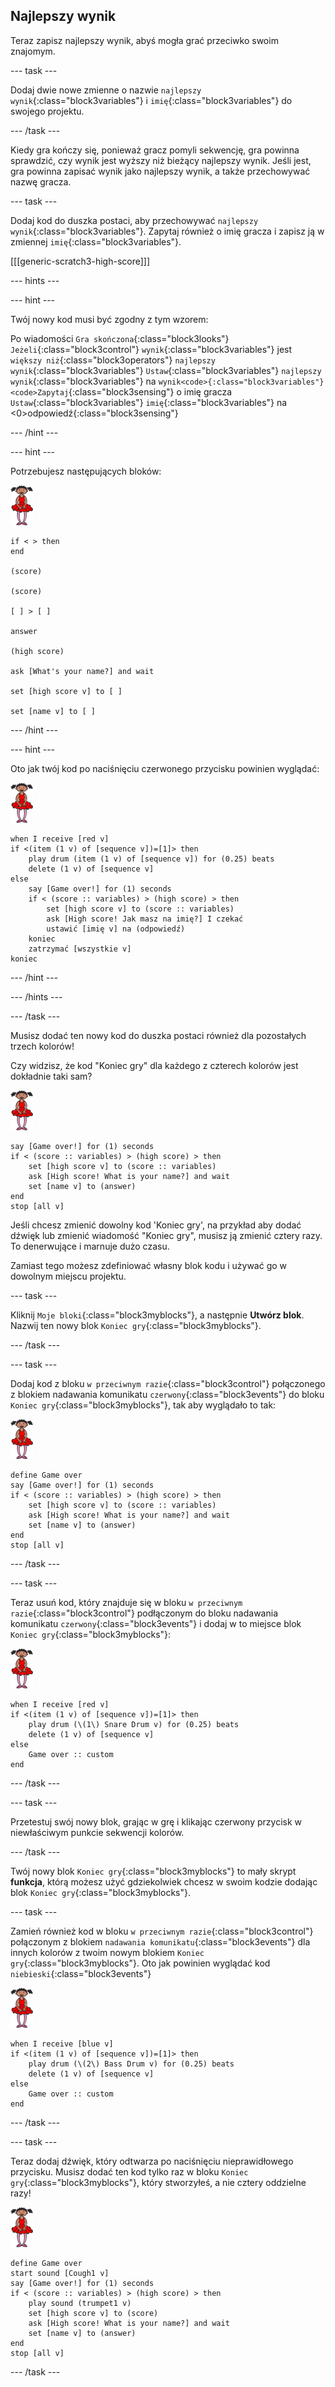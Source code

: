 ## Najlepszy wynik

Teraz zapisz najlepszy wynik, abyś mogła grać przeciwko swoim znajomym.

\--- task \---

Dodaj dwie nowe zmienne o nazwie `najlepszy wynik`{:class="block3variables"} i `imię`{:class="block3variables"} do swojego projektu.

\--- /task \---

Kiedy gra kończy się, ponieważ gracz pomyli sekwencję, gra powinna sprawdzić, czy wynik jest wyższy niż bieżący najlepszy wynik. Jeśli jest, gra powinna zapisać wynik jako najlepszy wynik, a także przechowywać nazwę gracza.

\--- task \---

Dodaj kod do duszka postaci, aby przechowywać `najlepszy wynik`{:class="block3variables"}. Zapytaj również o imię gracza i zapisz ją w zmiennej `imię`{:class="block3variables"}.

[[[generic-scratch3-high-score]]]

\--- hints \---

\--- hint \---

Twój nowy kod musi być zgodny z tym wzorem:

Po wiadomości `Gra skończona`{:class="block3looks"} `Jeżeli`{:class="block3control"} `wynik`{:class="block3variables"} jest `większy niż`{:class="block3operators"} `najlepszy wynik`{:class="block3variables"} `Ustaw`{:class="block3variables"} `najlepszy wynik`{:class="block3variables"} na `wynik<code>{:class="block3variables"}
<code>Zapytaj`{:class="block3sensing"} o imię gracza `Ustaw`{:class="block3variables"} `imię`{:class="block3variables"} na <0>odpowiedź</code>{:class="block3sensing"}

\--- /hint \---

\--- hint \---

Potrzebujesz następujących bloków:

![balerina](images/ballerina.png)

```blocks3
if < > then
end

(score)

(score)

[ ] > [ ]

answer

(high score)

ask [What's your name?] and wait

set [high score v] to [ ] 

set [name v] to [ ] 
```

\--- /hint \---

\--- hint \---

Oto jak twój kod po naciśnięciu czerwonego przycisku powinien wyglądać:

![balerina](images/ballerina.png)

```blocks3
when I receive [red v]
if <(item (1 v) of [sequence v])=[1]> then
    play drum (item (1 v) of [sequence v]) for (0.25) beats
    delete (1 v) of [sequence v]
else
    say [Game over!] for (1) seconds
    if < (score :: variables) > (high score) > then
        set [high score v] to (score :: variables)
        ask [High score! Jak masz na imię?] I czekać
        ustawić [imię v] na (odpowiedź)
    koniec
    zatrzymać [wszystkie v]
koniec
```

\--- /hint \---

\--- /hints \---

\--- /task \---

Musisz dodać ten nowy kod do duszka postaci również dla pozostałych trzech kolorów!

Czy widzisz, że kod "Koniec gry" dla każdego z czterech kolorów jest dokładnie taki sam?

![balerina](images/ballerina.png)

```blocks3
say [Game over!] for (1) seconds
if < (score :: variables) > (high score) > then
    set [high score v] to (score :: variables)
    ask [High score! What is your name?] and wait
    set [name v] to (answer)
end
stop [all v]
```

Jeśli chcesz zmienić dowolny kod 'Koniec gry', na przykład aby dodać dźwięk lub zmienić wiadomość "Koniec gry", musisz ją zmienić cztery razy. To denerwujące i marnuje dużo czasu.

Zamiast tego możesz zdefiniować własny blok kodu i używać go w dowolnym miejscu projektu.

\--- task \---

Kliknij `Moje bloki`{:class="block3myblocks"}, a następnie **Utwórz blok**. Nazwij ten nowy blok `Koniec gry`{:class="block3myblocks"}.

\--- /task \---

\--- task \---

Dodaj kod z bloku `w przeciwnym razie`{:class="block3control"} połączonego z blokiem nadawania komunikatu `czerwony`{:class="block3events"} do bloku `Koniec gry`{:class="block3myblocks"}, tak aby wyglądało to tak:

![balerina](images/ballerina.png)

```blocks3
define Game over
say [Game over!] for (1) seconds
if < (score :: variables) > (high score) > then
    set [high score v] to (score :: variables)
    ask [High score! What is your name?] and wait
    set [name v] to (answer)
end
stop [all v]
```

\--- /task \---

\--- task \---

Teraz usuń kod, który znajduje się w bloku `w przeciwnym razie`{:class="block3control"} podłączonym do bloku nadawania komunikatu `czerwony`{:class="block3events"} i dodaj w to miejsce blok `Koniec gry`{:class="block3myblocks"}:

![balerina](images/ballerina.png)

```blocks3
when I receive [red v]
if <(item (1 v) of [sequence v])=[1]> then
    play drum (\(1\) Snare Drum v) for (0.25) beats
    delete (1 v) of [sequence v]
else
    Game over :: custom
end
```

\--- /task \---

\--- task \---

Przetestuj swój nowy blok, grając w grę i klikając czerwony przycisk w niewłaściwym punkcie sekwencji kolorów.

\--- /task \---

Twój nowy blok `Koniec gry`{:class="block3myblocks"} to mały skrypt **funkcja**, którą możesz użyć gdziekolwiek chcesz w swoim kodzie dodając blok `Koniec gry`{:class="block3myblocks"}.

\--- task \---

Zamień również kod w bloku `w przeciwnym razie`{:class="block3control"} połączonym z blokiem `nadawania komunikatu`{:class="block3events"} dla innych kolorów z twoim nowym blokiem `Koniec gry`{:class="block3myblocks"}. Oto jak powinien wyglądać kod `niebieski`{:class="block3events"}

![balerina](images/ballerina.png)

```blocks3
when I receive [blue v]
if <(item (1 v) of [sequence v])=[1]> then
    play drum (\(2\) Bass Drum v) for (0.25) beats
    delete (1 v) of [sequence v]
else
    Game over :: custom
end
```

\--- /task \---

\--- task \---

Teraz dodaj dźwięk, który odtwarza po naciśnięciu nieprawidłowego przycisku. Musisz dodać ten kod tylko raz w bloku `Koniec gry`{:class="block3myblocks"}, który stworzyłeś, a nie cztery oddzielne razy!

![balerina](images/ballerina.png)

```blocks3
define Game over
start sound [Cough1 v]
say [Game over!] for (1) seconds
if < (score :: variables) > (high score) > then
    play sound (trumpet1 v)
    set [high score v] to (score)
    ask [High score! What is your name?] and wait
    set [name v] to (answer)
end
stop [all v]
```

\--- /task \---